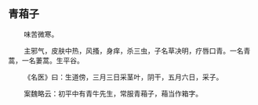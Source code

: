 ## 青葙子
<p>&emsp;&emsp;
味苦微寒。
</p>
<p>&emsp;&emsp;
主邪气，皮肤中热，风搔，身痒，杀三虫，子名草决明，疗唇口青。一名青蒿，一名萋蒿。生平谷。
</p>
<p>&emsp;&emsp;
《名医》曰：生道傍，三月三日采茎叶，阴干，五月六日，采子。
</p>
<p>&emsp;&emsp;
案魏略云：初平中有青牛先生，常服青葙子，葙当作箱字。
</p>